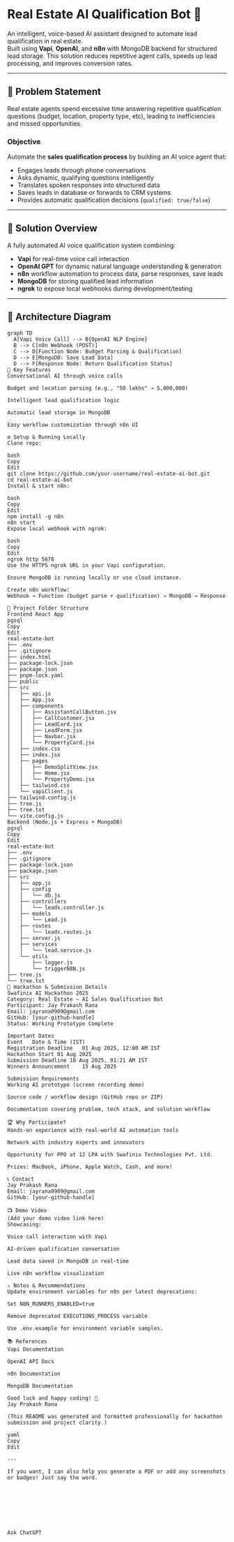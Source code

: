 #  Real Estate AI  Qualification Bot 🤖

An intelligent, voice-based AI assistant designed to automate lead qualification in real estate.  
Built using **Vapi**, **OpenAI**, and **n8n** with MongoDB backend for structured lead storage. This solution reduces repetitive agent calls, speeds up lead processing, and improves conversion rates.

---

## 📌 Problem Statement

Real estate agents spend excessive time answering repetitive qualification questions (budget, location, property type, etc), leading to inefficiencies and missed opportunities.

### Objective

Automate the **sales qualification process** by building an AI voice agent that:

- Engages leads through phone conversations
- Asks dynamic, qualifying questions intelligently
- Translates spoken responses into structured data
- Saves leads in database or forwards to CRM systems
- Provides automatic qualification decisions (`qualified: true/false`)

---

## 🚀 Solution Overview

A fully automated AI voice qualification system combining:

- **Vapi** for real-time voice call interaction  
- **OpenAI GPT** for dynamic natural language understanding & generation  
- **n8n** workflow automation to process data, parse responses, save leads  
- **MongoDB** for storing qualified lead information  
- **ngrok** to expose local webhooks during development/testing  

---

## 🧠 Architecture Diagram

```mermaid
graph TD
  A[Vapi Voice Call] --> B{OpenAI NLP Engine}
  B --> C[n8n Webhook (POST)]
  C --> D[Function Node: Budget Parsing & Qualification]
  D --> E[MongoDB: Save Lead Data]
  D --> F[Response Node: Return Qualification Status]
🧱 Key Features
Conversational AI through voice calls

Budget and location parsing (e.g., "50 lakhs" → 5,000,000)

Intelligent lead qualification logic

Automatic lead storage in MongoDB

Easy workflow customization through n8n UI

⚙️ Setup & Running Locally
Clone repo:

bash
Copy
Edit
git clone https://github.com/your-username/real-estate-ai-bot.git
cd real-estate-ai-bot
Install & start n8n:

bash
Copy
Edit
npm install -g n8n
n8n start
Expose local webhook with ngrok:

bash
Copy
Edit
ngrok http 5678
Use the HTTPS ngrok URL in your Vapi configuration.

Ensure MongoDB is running locally or use cloud instance.

Create n8n workflow:
Webhook → Function (budget parse + qualification) → MongoDB → Response

📁 Project Folder Structure
Frontend React App
pgsql
Copy
Edit
real-estate-bot
├── .env
├── .gitignore
├── index.html
├── package-lock.json
├── package.json
├── pnpm-lock.yaml
├── public
├── src
│   ├── api.js
│   ├── App.jsx
│   ├── components
│   │   ├── AssistantCallButton.jsx
│   │   ├── CallCustomer.jsx
│   │   ├── LeadCard.jsx
│   │   ├── LeadForm.jsx
│   │   ├── Navbar.jsx
│   │   └── PropertyCard.jsx
│   ├── index.css
│   ├── index.jsx
│   ├── pages
│   │   ├── DemoSplitView.jsx
│   │   ├── Home.jsx
│   │   └── PropertyDemo.jsx
│   ├── tailwind.css
│   └── vapiClient.js
├── tailwind.config.js
├── tree.js
├── tree.txt
└── vite.config.js
Backend (Node.js + Express + MongoDB)
pgsql
Copy
Edit
real-estate-bot
├── .env
├── .gitignore
├── package-lock.json
├── package.json
├── src
│   ├── app.js
│   ├── config
│   │   └── db.js
│   ├── controllers
│   │   └── leads.controller.js
│   ├── models
│   │   └── Lead.js
│   ├── routes
│   │   └── leads.routes.js
│   ├── server.js
│   ├── services
│   │   └── lead.service.js
│   └── utils
│       ├── logger.js
│       └── triggerN8N.js
├── tree.js
└── tree.txt
📄 Hackathon & Submission Details
Swafinix AI Hackathon 2025
Category: Real Estate – AI Sales Qualification Bot
Participant: Jay Prakash Rana
Email: jayrana0909@gmail.com
GitHub: [your-github-handle]
Status: Working Prototype Complete

Important Dates
Event	Date & Time (IST)
Registration Deadline	01 Aug 2025, 12:00 AM IST
Hackathon Start	01 Aug 2025
Submission Deadline	10 Aug 2025, 01:21 AM IST
Winners Announcement	15 Aug 2025

Submission Requirements
Working AI prototype (screen recording demo)

Source code / workflow design (GitHub repo or ZIP)

Documentation covering problem, tech stack, and solution workflow

🏆 Why Participate?
Hands-on experience with real-world AI automation tools

Network with industry experts and innovators

Opportunity for PPO at 12 LPA with Swafinix Technologies Pvt. Ltd.

Prizes: MacBook, iPhone, Apple Watch, Cash, and more!

📞 Contact
Jay Prakash Rana
Email: jayrana0909@gmail.com
GitHub: [your-github-handle]

📺 Demo Video
(Add your demo video link here)
Showcasing:

Voice call interaction with Vapi

AI-driven qualification conversation

Lead data saved in MongoDB in real-time

Live n8n workflow visualization

⚠️ Notes & Recommendations
Update environment variables for n8n per latest deprecations:

Set N8N_RUNNERS_ENABLED=true

Remove deprecated EXECUTIONS_PROCESS variable

Use .env.example for environment variable samples.

📚 References
Vapi Documentation

OpenAI API Docs

n8n Documentation

MongoDB Documentation

Good luck and happy coding! 🚀
Jay Prakash Rana

(This README was generated and formatted professionally for hackathon submission and project clarity.)

yaml
Copy
Edit

---

If you want, I can also help you generate a PDF or add any screenshots or badges! Just say the word.








Ask ChatGPT
